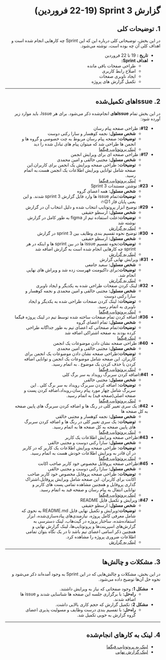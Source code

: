 <div dir="rtl" align="right">

# گزارش Sprint 3 (22-19 فروردین)

## 1. توضیحات کلی
در این بخش، توضیحاتی کلی درباره این که این Sprint چه کارهایی انجام شده است و اهداف کلی آن چه بوده است، نوشته می‌شود.

- **تاریخ‌ :** 19 تا 22 فروردین
- **اهداف Sprint:**
  - طراحی صفحات باقی مانده
  - اصلاح رابط کاربری
  - ایجاد ناوبری صفحات
  - تکمیل گزارش های پروژه

---

## <h2 dir="rtl"> 2. Issue‌های تکمیل‌شده </h2>
در این بخش تمام **Issue‌های** انجام‌شده ذکر می‌شود. برای هر Issue، باید موارد زیر آورده شود:

<ul dir="rtl">
   <li><strong>#12:</strong> طراحی صفحه پیام رسان
    <ul>
      <li><strong>شخص مسئول:</strong> نجمه کوهسار و  سارا رکنی دوست  </li>
      <li><strong>توضیحات:</strong> صفحه پیام رسان مربوط به چت خصوصی و گروه ها و انجمن ها طراحی شد که میتوان پیام های تبادل شده را دید</li>
      <li><a href="https://www.figma.com/proto/a5YCI4n0tDQ9PB6E29EBIf/Untitled?node-id=336-392&starting-point-node-id=336%3A392">لینک پروتوتایپ فیگما</a></li>
    </ul>
  </li>
  <li><strong>#17:</strong> طراحی صفحه ای برای ویرایش انجمن
      <ul>
        <li><strong>شخص مسئول:</strong> مجتبی خالقی و امین محمدی </li>
        <li><strong>توضیحات:</strong> طراحی صفحه ویرایش یک انجمن برای کاربران.این صفحه شامل توانایی ویرایش اطلاعات یک انجمن هست.به اتمام رسید. </li>
        <li><a href="https://www.figma.com/proto/W1udGOCI5g6WOiMc4S9GMT/Social-Network---7gun?node-id=268-739&t=JFsTDdYKXhNEpA7L-1))https://www.figma.com/proto/W1udGOCI5g6WOiMc4S9GMT/Social-Network---7gun?node-id=193-687&t=PU2gthzJ1H3S6Kcw-1"> لینک پروتوتایپ فیگما</a></li>
      </ul>
    </li>
   <li><strong>#23:</strong>  نوشتن مستندات Sprint 3
      <ul>
        <li><strong>شخص مسئول:</strong> همه اعضای گروه </li>
        <li><strong>توضیحات:</strong>تمام issue ها وارد فایل گزارش sprint 3 شدند. و این یعنی پایان فاز 1😉🔥</li>
      </ul>
  </li>
    <li><strong>#29:</strong>  توضیح ابزار پروتوتایپ انتخاب شده و دلیل انتخاب آن در گزارش
      <ul>
        <li><strong>شخص مسئول:</strong> ارسطو حقیقی </li>
        <li><strong>توضیحات:</strong>علت استفاده تیم از figma به طور کامل در گزارش نوشته شد</li>
        <li><a href="https://docs.google.com/document/d/16yNkjdHMuNY2Qr_G1Uqiz4pqbTHJamUH/edit#heading=h.ymeqgotjk9kq">لینک به گزارش</a></li>
      </ul>
    </li>
    <li><strong>#30:</strong> توضیح نحوه تقسیم بندی وظایف بین 3 sprint در گزارش
      <ul>
        <li><strong>شخص مسئول:</strong> ارسطو حقیقی </li>
        <li><strong>توضیحات:</strong>نحوه تقسیم issue ها در بین sprint ها و اینکه در هر sprint چه کارهایی انجام شده است به گزارش اضافه شد</li>
        <li><a href="https://docs.google.com/document/d/16yNkjdHMuNY2Qr_G1Uqiz4pqbTHJamUH/edit#heading=h.xynum7bzzwuj">لینک به گزارش</a></li>
      </ul>
    </li>
    <li><strong>#31:</strong> ویرایش نهایی گزارش
      <ul>
        <li><strong>شخص مسئول:</strong> سعید جامعی </li>
        <li><strong>توضیحات:</strong>برای داکیومنت فهرست زده شد و ویراش های نهایی انجام شد. </li>
        <li><a href="https://docs.google.com/document/d/16yNkjdHMuNY2Qr_G1Uqiz4pqbTHJamUH/edit">لینک به گزارش</a></li>
      </ul>
    </li>
    <li><strong>#32:</strong> لینک کردن صفحات طراحی شده به یکدیگر و ایجاد ناوبری
      <ul>
        <li><strong>شخص مسئول:</strong> مجتبی خالقی و امین محمدی و نجمه کوهسار و سارا رکنی دوست </li>
        <li><strong>توضیحات:</strong> لینک کردن صفحات طراحی شده به یکدیگر و ایجاد ناوبری به اتمام رسید. </li>
        <li><a href="https://www.figma.com/proto/W1udGOCI5g6WOiMc4S9GMT/Social-Network---7gun?node-id=76-16&t=OJk18W6cuRERntF2-1"> لینک پروتوتایپ فیگما</a></li>
      </ul>
    </li>
     <li><strong>#36:</strong> اضافه کردن تمام صفحات ساخته شده توسط تیم در لینک پروژه فیگما
      <ul>
        <li><strong>شخص مسئول:</strong> تمام اعضای گروه </li>
        <li><strong>توضیحات:</strong>تمام صفحاتی که اعضای تیم به طور جداگانه طراحی کرده بودند به صفحه اشتراکی اضافه شد</li>
        <li><a href="https://www.figma.com/design/W1udGOCI5g6WOiMc4S9GMT/Social-Network---7gun?node-id=76-16&t=pvvIp7CWEJLbSxmk-0"> لینک فیگما</a></li>
      </ul>
    </li>
    <li><strong>#40:</strong> طراحی صفحه نشان دادن موضوعات یک انجمن
      <ul>
        <li><strong>شخص مسئول:</strong> مجتبی خالقی و امین محمدی </li>
        <li><strong>توضیحات:</strong>طراحی صفحه نشان دادن موضوعات یک انجمن برای کاربران. این صفحه شامل موضوعات یک انجمن و توانایی اضافه کردن یا حذف کردن یک موضوع . به اتمام رسید. </li>
        <li><a href="https://www.figma.com/proto/W1udGOCI5g6WOiMc4S9GMT/Social-Network---7gun?node-id=268-739&t=JFsTDdYKXhNEpA7L-1"> لینک پروتوتایپ فیگما</a></li>
      </ul>
    </li>
   

  <li><strong>#41:</strong>اضافه کردن سربرگ رویداد به سر برگ کلی
    <ul>
      <li><strong>شخص مسئول:</strong>  مجتبی خالقی </li>
      <li><strong>توضیحات:</strong> اضافه کردن سربرگ رویداد به سر برگ کلی . این سربرگ شامل چهار مورد پیام رسان،رویداد،اضافه کردن پست و صفحه اصلی(صفحه فید) به اتمام رسید.</li>
      <li><a href="https://www.figma.com/file/xyzhttps://www.figma.com/proto/W1udGOCI5g6WOiMc4S9GMT/Social-Network---7gun?node-id=287-825&t=JrwQlK7Otb9NnlUr-1https://www.figma.com/proto/W1udGOCI5g6WOiMc4S9GMT/Social-Network---7gun?node-id=287-825&t=JFsTDdYKXhNEpA7L-1">لینک پروتوتایپ فیگما</a></li>
    </ul>
  </li>

  <li><strong>#42:</strong> یک سری تغییر کلی در رنگ ها و اضافه کردن سربرگ های پایین صفحه به کل صفحه ها
    <ul>
      <li><strong>شخص مسئول:</strong> نجمه کوهسار و مجتبی خالقی  </li>
      <li><strong>توضیحات:</strong> یک سری تغییر کلی در رنگ ها و اضافه کردن سربرگ های پایین صفحه به کل صفحه ها به اتمام رسید.</li>
      <li><a href="https://www.figma.com/proto/W1udGOCI5g6WOiMc4S9GMT/Social-Network---7gun?node-id=76-16&t=OJk18W6cuRERntF2-1">لینک پروتوتایپ فیگما</a></li>
    </ul>
  </li>


  <li><strong>#43:</strong>طراحی صفحه ویرایش اطلاعات یک کاربر
    <ul>
      <li><strong>شخص مسئول:</strong> سارا رکنی دوست و مجتبی خالقی </li>
      <li><strong>توضیحات:</strong> طراحی صفحه ویرایش اطلاعات یک کاربر که در کاربر در آن قادر به ویرایش اطلاعات خودش هست به اتمام رسید.</li>
      <li><a href="https://www.figma.com/proto/W1udGOCI5g6WOiMc4S9GMT/Social-Network---7gun?node-id=364-712&t=pvvIp7CWEJLbSxmk-0&scaling=scale-down&content-scaling=fixed&page-id=0%3A1">لینک پروتوتایپ فیگما</a></li>
    </ul>
  </li>

  </li>
  <li><strong>#45:</strong>طراحی صفحه پروفایل مخصوص خود کاربر صاحب اکانت
    <ul>
      <li><strong>شخص مسئول:</strong> سارا رکنی دوست و مجتبی خالقی </li>
      <li><strong>توضیحات:</strong> طراحی صفحه پروفایل مخصوص خود کاربر صاحب اکانت برای کاربران. این صفحه شامل ویرایش پروفایل،اشتراک گذاری پروفایل و همچنین مشاهده تمامی پست های کاربر و توانایی انتقال به پیام رسان و صفحه فید به اتمام رسید.</li>
      <li><a href="https://www.figma.com/proto/W1udGOCI5g6WOiMc4S9GMT/Social-Network---7gun?node-id=287-825&t=pvvIp7CWEJLbSxmk-0&scaling=scale-down&content-scaling=fixed&page-id=0%3A1">لینک پروتوتایپ فیگما</a></li>
    </ul>
  </li>

 <li><strong>#47:</strong> ویرایش و تکمیل فایل README
      <ul>
        <li><strong>شخص مسئول:</strong> ارسطو حقیقی </li>
        <li><strong>توضیحات:</strong>ویرایش و تکمیل نهایی فایل README.md به نحوی که شامل معرفی کامل پروژه، نیازمندی‌های پیاده‌سازی‌شده، ابزار استفاده‌شده، ساختار پروژه در گیت‌هاب، لینک دسترسی به گزارش‌های اسپرینت‌ها و پروتوتایپ‌ها، لینک گزارش نهایی و همچنین ذکر اسامی اعضای تیم باشد تا در یک نگاه بتوان تمامی اطلاعات ضروری پروژه را مشاهده کرد.</li>
        <li><a href="README.md">لینک به گزارش</a></li>
      </ul>
</li>

</ul>

---

## 3. مشکلات و چالش‌ها
در این بخش، مشکلات و چالش‌هایی که در این Sprint به وجود آمده‌اند ذکر می‌شود و نحوه حل آن‌ها توضیح داده می‌شود.

- **مشکل 1:** وجود صفحاتی که نیاز به ویرایش داشتند.
  - **راه‌حل:** با برگزاری جلسه این صفحه ها شناسایی شدند و issue ها اضافه شدند.
- **مشکل 2:** تکمیل گزارش که حجم کاری بالایی داشت.
  - **راه‌حل:** با تفسیم بندی درست وظایف و مسولیت پذیری اعضای گروه گزارش به خوبی تکمیل شد.




---

## 4. لینک به کارهای انجام‌شده
- [لینک به پروتوتایپ فیگما](https://www.figma.com/design/W1udGOCI5g6WOiMc4S9GMT/Social-Network---7gun?node-id=0-1&p=f&t=8CMGot1cSL8SzlAj-0)
- [لینک گزارش نهایی](https://docs.google.com/document/d/16yNkjdHMuNY2Qr_G1Uqiz4pqbTHJamUH/edit)

</div>
